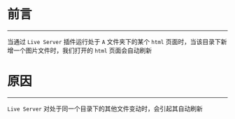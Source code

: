 # 前言

---

当通过 `Live Server` 插件运行处于 `A` 文件夹下的某个 `html` 页面时，当该目录下新增一个图片文件时，我们打开的 `html` 页面会自动刷新



# 原因

---

`Live Server` 对处于同一个目录下的其他文件变动时，会引起其自动刷新